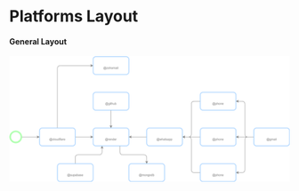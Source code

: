 # Platforms Layout

<!-- tabs:start -->

#### **General Layout**

![](../resources/images/platform_layout.png)

<!-- tabs:end -->
